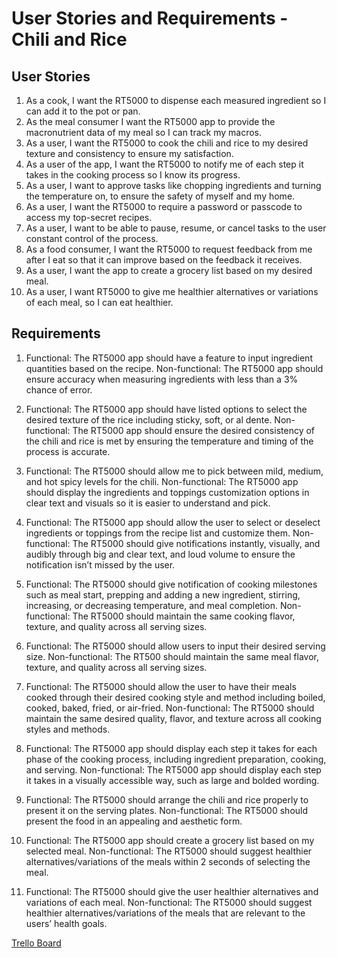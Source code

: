 # User Stories and Requirements - Chili and Rice
## User Stories
1. As a cook, I want the RT5000 to dispense each measured ingredient so I can add it to the pot or pan.
2. As the meal consumer I want the RT5000 app to provide the macronutrient data of my meal so I can track my macros.
3. As a user, I want the RT5000 to cook the chili and rice to my desired texture and consistency to ensure my satisfaction.
4. As a user of the app, I want the RT5000 to notify me of each step it takes in the cooking process so I know its progress.
5. As a user, I want to approve tasks like chopping ingredients and turning the temperature on, to ensure the safety of myself and my home.
6. As a user, I want the RT5000 to require a password or passcode to access my top-secret recipes.
7. As a user, I want to be able to pause, resume, or cancel tasks to the user constant control of the process.
8. As a food consumer, I want the RT5000 to request feedback from me after I eat so that it can improve based on the feedback it receives.
9. As a user, I want the app to create a grocery list based on my desired meal.
10. As a user, I want RT5000 to give me healthier alternatives or variations of each meal, so I can eat healthier.

## Requirements
1. Functional: The RT5000 app should have a feature to input ingredient quantities based on the recipe.
   Non-functional: The RT5000 app should ensure accuracy when measuring ingredients with less than a 3% chance of error.

3. Functional: The RT5000 app should have listed options to select the desired texture of the rice including sticky, soft, or al dente.
   Non-functional: The RT5000 app should ensure the desired consistency of the chili and rice is met by ensuring the temperature and timing of the process is accurate.

5. Functional: The RT5000 should allow me to pick between mild, medium, and hot spicy levels for the chili.
   Non-functional: The RT5000 app should display the ingredients and toppings customization options in clear text and visuals so it is easier to understand and pick.

7. Functional: The RT5000 app should allow the user to select or deselect ingredients or toppings from the recipe list and customize them.
   Non-functional: The RT5000 should give notifications instantly, visually, and audibly through big and clear text, and loud volume to ensure the notification isn’t missed by the user.

9. Functional: The RT5000 should give notification of cooking milestones such as meal start, prepping and adding a new ingredient, stirring, increasing, or decreasing temperature, and meal completion.
    Non-functional: The RT5000 should maintain the same cooking flavor, texture, and quality across all serving sizes.

11. Functional: The RT5000 should allow users to input their desired serving size.
    Non-functional: The RT500 should maintain the same meal flavor, texture, and quality across all serving sizes.

13. Functional: The RT5000 should allow the user to have their meals cooked through their desired cooking style and method including boiled, cooked, baked, fried, or air-fried.
    Non-functional: The RT5000 should maintain the same desired quality, flavor, and texture across all cooking styles and methods.

15. Functional: The RT5000 app should display each step it takes for each phase of the cooking process, including ingredient preparation, cooking, and serving.
    Non-functional: The RT5000 app should display each step it takes in a visually accessible way, such as large and bolded wording.
17. Functional: The RT5000 should arrange the chili and rice properly to present it on the serving plates.
    Non-functional: The RT5000 should present the food in an appealing and aesthetic form.

19. Functional: The RT5000 app should create a grocery list based on my selected meal.
    Non-functional: The RT5000 should suggest healthier alternatives/variations of the meals within 2 seconds of selecting the meal.

21. Functional: The RT5000 should give the user healthier alternatives and variations of each meal.
    Non-functional: The RT5000 should suggest healthier alternatives/variations of the meals that are relevant to the users’ health goals.

[Trello Board](https://trello.com/b/UaC2QlgM/user-stories)
